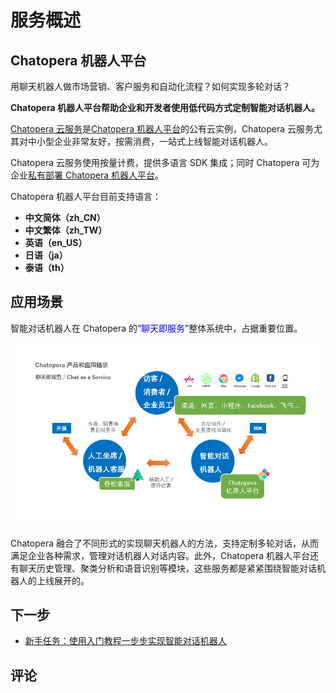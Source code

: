 # 服务概述

## Chatopera 机器人平台

用聊天机器人做市场营销、客户服务和自动化流程？如何实现多轮对话？

**Chatopera 机器人平台帮助企业和开发者使用低代码方式定制智能对话机器人。**

[Chatopera 云服务](https://bot.chatopera.com)是[Chatopera 机器人平台](/index.html)的公有云实例，Chatopera 云服务尤其对中小型企业非常友好，按需消费，一站式上线智能对话机器人。

Chatopera 云服务使用按量计费，提供多语言 SDK 集成；同时 Chatopera 可为企业[私有部署 Chatopera 机器人平台](/products/chatbot-platform/contract/on-premise.html)。

Chatopera 机器人平台目前支持语言：

- **中文简体（zh_CN）**
- **中文繁体（zh_TW）**
- **英语（en_US）**
- **日语（ja）** 
- **泰语（th）**

## 应用场景

智能对话机器人在 Chatopera 的<font color="blue">“聊天即服务”</font>整体系统中，占据重要位置。

![](../../images/products/platform/screenshot-20210912-201141.png)


Chatopera 融合了不同形式的实现聊天机器人的方法，支持定制多轮对话，从而满足企业各种需求，管理对话机器人对话内容。此外，Chatopera 机器人平台还有聊天历史管理、聚类分析和语音识别等模块，这些服务都是紧紧围绕智能对话机器人的上线展开的。

## 下一步

- [新手任务：使用入门教程一步步实现智能对话机器人](/products/chatbot-platform/tutorials/index.html)


## 评论

<script src="https://utteranc.es/client.js"
        repo="chatopera/docs"
        issue-term="pathname"
        label="Comment"
        theme="github-light"
        crossorigin="anonymous"
        async>
</script>
